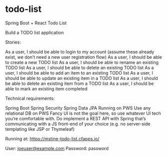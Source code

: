 # todo-list
Spring Boot + React Todo List

Build a TODO list application
 
Stories:
 
As a user, I should be able to login to my account (assume these already exist, we don’t need a new user registration flow)
As a user, I should be able to create a new TODO list
As a user, I should be able to rename an existing TODO list
As a user, I should be able to delete an existing TODO list
As a user, I should be able to add an item to an existing TODO list
As a user, I should be able to update an existing item in a TODO list
As a user, I should be able to delete an existing item from a TODO list
As a user, I should be able to mark an existing item completed
 
Technical requirements:
 
Spring Boot
Spring Security
Spring Data JPA
Running on PWS
Use any relational DB on PWS
Fancy UI is not the goal here, so use whatever UI tech you’re comfortable with. Do implement a REST API with Spring that’s communicating with a JS front-end of your choice (e.g. no server-side templating like JSP or Thymeleaf)

Running at: https://mstine-todo-list.cfapps.io/

User: joeuser@example.com
Password: password
